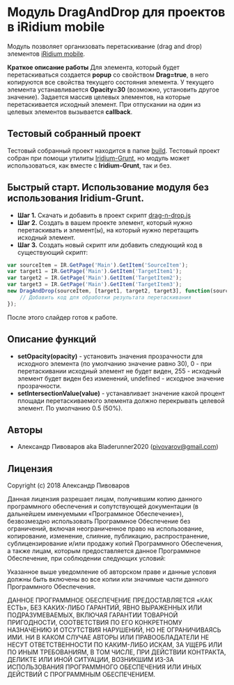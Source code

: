 # Модуль DragAndDrop для проектов в iRidium mobile

Модуль позволяет организовать перетаскивание (drag and drop) элементов [iRidium mobile](http://www.iridi.com).

**Краткое описание работы**
Для элемента, который будет перетаскиваться создается **popup** со свойством **Drag=true**, в него копируются все свойства текущего состояния элемента. У текущего элемента устанавливается **Opacity=30** (возможно, установить другое значение). Задается массив целевых элементов, на которые перетаскивается исходный элемент. При отпускании на один из целевых элементов вызывается **callback**. 

## Тестовый собранный проект
Тестовый собранный проект находится в папке [build](https://github.com/bladerunner2020/drag-n-drop/blob/master/test/build/drag-test1.0.0-5.irpz). Тестовый проект собран при помощи утилиты [Iridium-Grunt](https://github.com/bladerunner2020/iridium-grunt), но модуль может использоваться, как вместе с **Iridium-Grunt**, так и без.

## Быстрый старт. Использование модуля без использования Iridium-Grunt.

- **Шаг 1.** Скачать и добавить в проект скрипт [drag-n-drop.js](https://github.com/bladerunner2020/drag-n-drop/blob/master/drag-n-drop.js)
- **Шаг 2.** Создать в вашем проекте элемент, который нужно перетаскивать и элемент(ы), на который нужно перетащить исходный элемент.
- **Шаг 3.** Создать новый скрипт или добавить следующий код в существующий скрипт:

```javascript
var sourceItem = IR.GetPage('Main').GetItem('SourceItem');
var target1 = IR.GetPage('Main').GetItem('TargetItem1');
var target2 = IR.GetPage('Main').GetItem('TargetItem2');
var target3 = IR.GetPage('Main').GetItem('TargetItem3');
new DragAndDrop(sourceItem, [target1, target2, target3], function(source, destination) {
    // Добавить код для обработки результата перетаскивания
});
```

После этого слайдер готов к работе.

## Описание функций

- **setOpacity(opacity)** - установить значения прозрачности для исходного элемента (по умолчанию значение равно 30), 0 - при перетаскивании исходный элемент не будет виден, 255 - исходный элемент будет виден без изменений, undefined - исходное значение прозрачности.
- **setIntersectionValue(value)** - устанавливает значение какой процент площади перетаскиваемого элемента должно перекрывать целевой элемент. По умолчанию 0.5 (50%).

## Авторы

* Александр Пивоваров aka Bladerunner2020 ([pivovarov@gmail.com](mailto:pivovarov@gmail.com))

## Лицензия
Copyright (c) 2018 Александр Пивоваров

Данная лицензия разрешает лицам, получившим копию данного программного обеспечения и сопутствующей документации (в дальнейшем именуемыми «Программное Обеспечение»), безвозмездно использовать Программное Обеспечение без ограничений, включая неограниченное право на использование, копирование, изменение, слияние, публикацию, распространение, сублицензирование и/или продажу копий Программного Обеспечения, а также лицам, которым предоставляется данное Программное Обеспечение, при соблюдении следующих условий:

Указанное выше уведомление об авторском праве и данные условия должны быть включены во все копии или значимые части данного Программного Обеспечения.

ДАННОЕ ПРОГРАММНОЕ ОБЕСПЕЧЕНИЕ ПРЕДОСТАВЛЯЕТСЯ «КАК ЕСТЬ», БЕЗ КАКИХ-ЛИБО ГАРАНТИЙ, ЯВНО ВЫРАЖЕННЫХ ИЛИ ПОДРАЗУМЕВАЕМЫХ, ВКЛЮЧАЯ ГАРАНТИИ ТОВАРНОЙ ПРИГОДНОСТИ, СООТВЕТСТВИЯ ПО ЕГО КОНКРЕТНОМУ НАЗНАЧЕНИЮ И ОТСУТСТВИЯ НАРУШЕНИЙ, НО НЕ ОГРАНИЧИВАЯСЬ ИМИ. НИ В КАКОМ СЛУЧАЕ АВТОРЫ ИЛИ ПРАВООБЛАДАТЕЛИ НЕ НЕСУТ ОТВЕТСТВЕННОСТИ ПО КАКИМ-ЛИБО ИСКАМ, ЗА УЩЕРБ ИЛИ ПО ИНЫМ ТРЕБОВАНИЯМ, В ТОМ ЧИСЛЕ, ПРИ ДЕЙСТВИИ КОНТРАКТА, ДЕЛИКТЕ ИЛИ ИНОЙ СИТУАЦИИ, ВОЗНИКШИМ ИЗ-ЗА ИСПОЛЬЗОВАНИЯ ПРОГРАММНОГО ОБЕСПЕЧЕНИЯ ИЛИ ИНЫХ ДЕЙСТВИЙ С ПРОГРАММНЫМ ОБЕСПЕЧЕНИЕМ.
